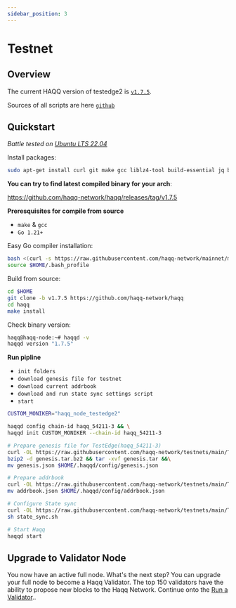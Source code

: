 ```yaml
---
sidebar_position: 3
---
```


# Testnet

## Overview

The current HAQQ version of testedge2 is [`v1.7.5`](https://github.com/haqq-network/haqq/releases/tag/v1.7.5).

Sources of all scripts are here [`github`](https://github.com/haqq-network/testnets/tree/main/TestEdge2)

## Quickstart

_*Battle tested on [Ubuntu LTS 22.04](https://spinupwp.com/doc/what-does-lts-mean-ubuntu/#:~:text=The%20abbreviation%20stands%20for%20Long,extended%20period%20over%20regular%20releases)*_

Install packages:

```sh
sudo apt-get install curl git make gcc liblz4-tool build-essential jq bzip2 -y
```

**You can try to find latest compiled binary for your arch**:

https://github.com/haqq-network/haqq/releases/tag/v1.7.5

**Preresquisites for compile from source**

- `make` & `gcc`
- `Go 1.21+`

Easy Go compiler installation:
```sh
bash <(curl -s https://raw.githubusercontent.com/haqq-network/mainnet/master/install_go.sh) && \
source $HOME/.bash_profile
```


Build from source:

```sh
cd $HOME
git clone -b v1.7.5 https://github.com/haqq-network/haqq
cd haqq
make install
```

Check binary version:

```sh
haqq@haqq-node:~# haqqd -v
haqqd version "1.7.5"
```

**Run pipline**

- `init folders`
- `download genesis file for testnet`
- `download current addrbook`
- `download and run state sync settings script`
- `start`

```sh
CUSTOM_MONIKER="haqq_node_testedge2"

haqqd config chain-id haqq_54211-3 && \
haqqd init CUSTOM_MONIKER --chain-id haqq_54211-3

# Prepare genesis file for TestEdge(haqq_54211-3)
curl -OL https://raw.githubusercontent.com/haqq-network/testnets/main/TestEdge2/genesis.tar.bz2 &&\
bzip2 -d genesis.tar.bz2 && tar -xvf genesis.tar &&\
mv genesis.json $HOME/.haqqd/config/genesis.json

# Prepare addrbook
curl -OL https://raw.githubusercontent.com/haqq-network/testnets/main/TestEdge2/addrbook.json &&\
mv addrbook.json $HOME/.haqqd/config/addrbook.json

# Configure State sync
curl -OL https://raw.githubusercontent.com/haqq-network/testnets/main/TestEdge2/state_sync.sh &&\
sh state_sync.sh

# Start Haqq
haqqd start
```

## Upgrade to Validator Node

You now have an active full node. What's the next step? You can upgrade your full node to become a Haqq Validator. The top 150 validators have the ability to propose new blocks to the Haqq Network. Continue onto the [Run a Validator](../run-a-validator.md)..
